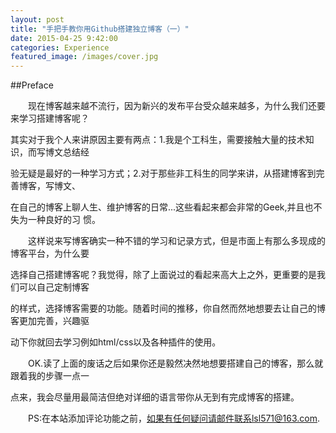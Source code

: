 ```yaml
---
layout: post
title: "手把手教你用Github搭建独立博客（一）"
date: 2015-04-25 9:42:00
categories: Experience
featured_image: /images/cover.jpg
---
```


##Preface

　　现在博客越来越不流行，因为新兴的发布平台受众越来越多，为什么我们还要来学习搭建博客呢？

其实对于我个人来讲原因主要有两点：1.我是个工科生，需要接触大量的技术知识，而写博文总结经

验无疑是最好的一种学习方式；2.对于那些非工科生的同学来讲，从搭建博客到完善博客，写博文、

在自己的博客上聊人生、维护博客的日常...这些看起来都会非常的Geek,并且也不失为一种良好的习
惯。

　　这样说来写博客确实一种不错的学习和记录方式，但是市面上有那么多现成的博客平台，为什么要

选择自己搭建博客呢？我觉得，除了上面说过的看起来高大上之外，更重要的是我们可以自己定制博客

的样式，选择博客需要的功能。随着时间的推移，你自然而然地想要去让自己的博客更加完善，兴趣驱

动下你就回去学习例如html/css以及各种插件的使用。

　　OK.读了上面的废话之后如果你还是毅然决然地想要搭建自己的博客，那么就跟着我的步骤一点一

点来，我会尽量用最简洁但绝对详细的语言带你从无到有完成博客的搭建。

　　PS:在本站添加评论功能之前，如果有任何疑问请邮件联系lsl571@163.com.

　